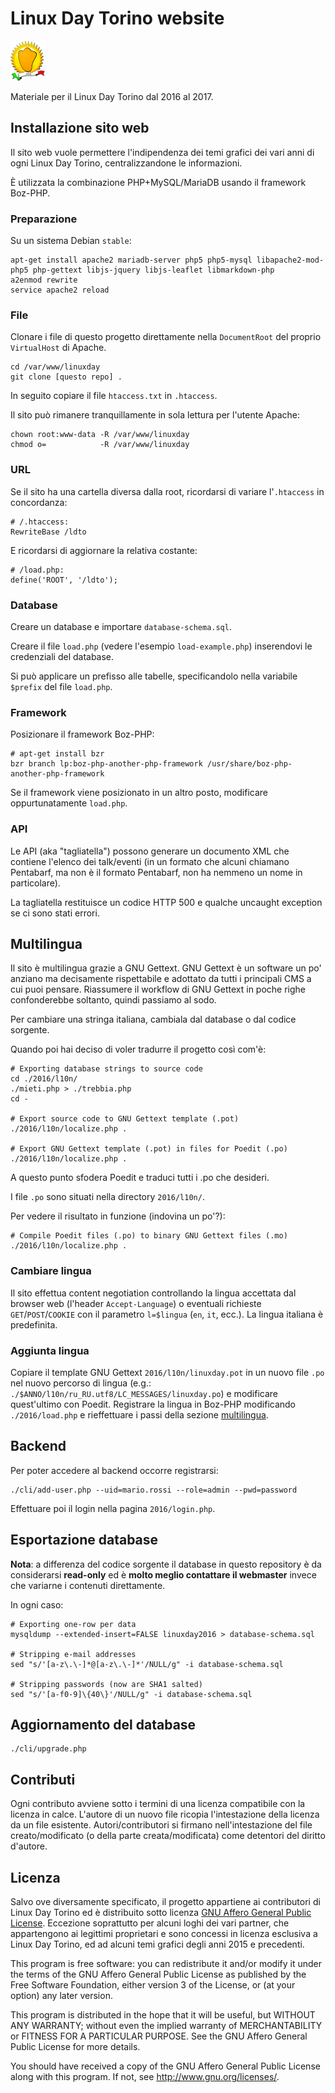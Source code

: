 # Linux Day Torino website
![Linux Day Torino](https://raw.githubusercontent.com/0iras0r/ld2016/master/2016/static/linuxday-64.png)

Materiale per il Linux Day Torino dal 2016 al 2017.

## Installazione sito web
Il sito web vuole permettere l'indipendenza dei temi grafici dei vari anni di ogni Linux Day Torino, centralizzandone le informazioni.

È utilizzata la combinazione PHP+MySQL/MariaDB usando il framework Boz-PHP.

### Preparazione
Su un sistema Debian `stable`:

    apt-get install apache2 mariadb-server php5 php5-mysql libapache2-mod-php5 php-gettext libjs-jquery libjs-leaflet libmarkdown-php
    a2enmod rewrite
    service apache2 reload

### File
Clonare i file di questo progetto direttamente nella `DocumentRoot` del proprio `VirtualHost` di Apache.

    cd /var/www/linuxday
    git clone [questo repo] .

In seguito copiare il file `htaccess.txt` in `.htaccess`.

Il sito può rimanere tranquillamente in sola lettura per l'utente Apache:

    chown root:www-data -R /var/www/linuxday
    chmod o=            -R /var/www/linuxday

### URL
Se il sito ha una cartella diversa dalla root, ricordarsi di variare l'`.htaccess` in concordanza:

    # /.htaccess:
    RewriteBase /ldto

E ricordarsi di aggiornare la relativa costante:

    # /load.php:
    define('ROOT', '/ldto');

### Database
Creare un database e importare `database-schema.sql`.

Creare il file `load.php` (vedere l'esempio `load-example.php`) inserendovi le credenziali del database.

Si può applicare un prefisso alle tabelle, specificandolo nella variabile `$prefix` del file `load.php`.

### Framework
Posizionare il framework Boz-PHP:

    # apt-get install bzr
    bzr branch lp:boz-php-another-php-framework /usr/share/boz-php-another-php-framework

Se il framework viene posizionato in un altro posto, modificare oppurtunatamente `load.php`.

### API
Le API (aka "tagliatella") possono generare un documento XML che contiene l'elenco dei talk/eventi (in un formato che alcuni chiamano Pentabarf, ma non è il formato Pentabarf, non ha nemmeno un nome in particolare).

La tagliatella restituisce un codice HTTP 500 e qualche uncaught exception se ci sono stati errori.

## Multilingua
Il sito è multilingua grazie a GNU Gettext. GNU Gettext è un software un po' anziano ma decisamente rispettabile e adottato da tutti i principali CMS a cui puoi pensare. Riassumere il workflow di GNU Gettext in poche righe confonderebbe soltanto, quindi passiamo al sodo.

Per cambiare una stringa italiana, cambiala dal database o dal codice sorgente.

Quando poi hai deciso di voler tradurre il progetto così com'è:

    # Exporting database strings to source code
    cd ./2016/l10n/
    ./mieti.php > ./trebbia.php
    cd -

    # Export source code to GNU Gettext template (.pot)
    ./2016/l10n/localize.php .

    # Export GNU Gettext template (.pot) in files for Poedit (.po)
    ./2016/l10n/localize.php .

A questo punto sfodera Poedit e traduci tutti i .po che desideri.

I file `.po` sono situati nella directory `2016/l10n/`.

Per vedere il risultato in funzione (indovina un po'?):

    # Compile Poedit files (.po) to binary GNU Gettext files (.mo)
    ./2016/l10n/localize.php .

### Cambiare lingua
Il sito effettua content negotiation controllando la lingua accettata dal browser web (l'header `Accept-Language`) o eventuali richieste `GET`/`POST`/`COOKIE` con il parametro `l=$lingua` (`en`, `it`, ecc.). La lingua italiana è predefinita.

### Aggiunta lingua
Copiare il template GNU Gettext `2016/l10n/linuxday.pot` in un nuovo file `.po` nel nuovo percorso di lingua (e.g.: `./$ANNO/l10n/ru_RU.utf8/LC_MESSAGES/linuxday.po`) e modificare quest'ultimo con Poedit. Registrare la lingua in Boz-PHP modificando `./2016/load.php` e rieffettuare i passi della sezione [multilingua](#multilingua).

## Backend

Per poter accedere al backend occorre registrarsi:

	./cli/add-user.php --uid=mario.rossi --role=admin --pwd=password

Effettuare poi il login nella pagina `2016/login.php`.

## Esportazione database
**Nota**: a differenza del codice sorgente il database in questo repository è da considerarsi **read-only** ed è **molto meglio contattare il webmaster** invece che variarne i contenuti direttamente.

In ogni caso:

    # Exporting one-row per data
    mysqldump --extended-insert=FALSE linuxday2016 > database-schema.sql

    # Stripping e-mail addresses
    sed "s/'[a-z\.\-]*@[a-z\.\-]*'/NULL/g" -i database-schema.sql

    # Stripping passwords (now are SHA1 salted)
    sed "s/'[a-f0-9]\{40\}'/NULL/g" -i database-schema.sql

## Aggiornamento del database

    ./cli/upgrade.php

## Contributi
Ogni contributo avviene sotto i termini di una licenza compatibile con la licenza in calce. L'autore di un nuovo file ricopia l'intestazione della licenza da un file esistente. Autori/contributori si firmano nell'intestazione del file creato/modificato (o della parte creata/modificata) come detentori del diritto d'autore.

## Licenza
Salvo ove diversamente specificato, il progetto appartiene ai contributori di Linux Day Torino ed è distribuito sotto licenza [GNU Affero General Public License](LICENSE.md). Eccezione soprattutto per alcuni loghi dei vari partner, che appartengono ai legittimi proprietari e sono concessi in licenza esclusiva a Linux Day Torino, ed ad alcuni temi grafici degli anni 2015 e precedenti.

This program is free software: you can redistribute it and/or modify it under the terms of the GNU Affero General Public License as published by the Free Software Foundation, either version 3 of the License, or (at your option) any later version.

This program is distributed in the hope that it will be useful, but WITHOUT ANY WARRANTY; without even the implied warranty of MERCHANTABILITY or FITNESS FOR A PARTICULAR PURPOSE.
See the GNU Affero General Public License for more details.

You should have received a copy of the GNU Affero General Public License along with this program. If not, see <http://www.gnu.org/licenses/>.
